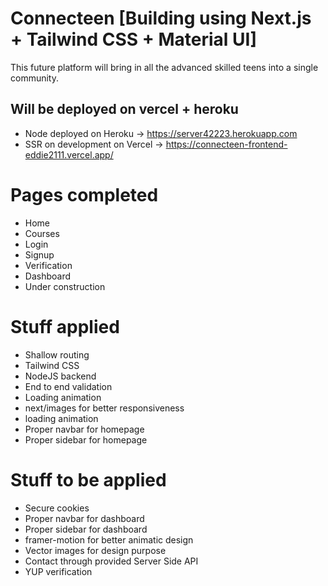 # Connecteen [Building using Next.js + Tailwind CSS + Material UI]

This future platform will bring in all the advanced skilled teens into a single community.

## Will be deployed on vercel + heroku

- Node deployed on Heroku
 → https://server42223.herokuapp.com
- SSR on development on Vercel
 → https://connecteen-frontend-eddie2111.vercel.app/


# Pages completed
- Home
- Courses
- Login
- Signup
- Verification
- Dashboard
- Under construction

# Stuff applied
- Shallow routing
- Tailwind CSS
- NodeJS backend
- End to end validation
- Loading animation
- next/images for better responsiveness
- loading animation
- Proper navbar for homepage
- Proper sidebar for homepage

# Stuff to be applied
- Secure cookies
- Proper navbar for dashboard
- Proper sidebar for dashboard
- framer-motion for better animatic design
- Vector images for design purpose
- Contact through provided Server Side API
- YUP verification


